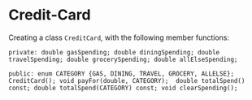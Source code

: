 # Credit-Card

Creating a class `CreditCard`, with the following member functions:

`private:
    double gasSpending;
    double diningSpending;
    double travelSpending;
    double grocerySpending;
    double allElseSpending;`
    
 `public:
    enum CATEGORY {GAS, DINING, TRAVEL, GROCERY, ALLELSE};
    CreditCard();
    void payFor(double, CATEGORY); 
    double totalSpend() const;
    double totalSpend(CATEGORY) const;
    void clearSpending();`
